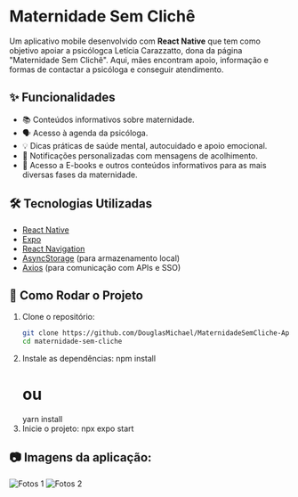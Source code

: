 # Maternidade Sem Clichê

Um aplicativo mobile desenvolvido com **React Native** que tem como objetivo apoiar a psicólogca Letícia Carazzatto, dona da página "Maternidade Sem Clichê". Aqui, mães encontram apoio, informação e formas de contactar a psicóloga e conseguir atendimento.

## ✨ Funcionalidades

- 📚 Conteúdos informativos sobre maternidade.
- 🗣️ Acesso à agenda da psicóloga.
- 💡 Dicas práticas de saúde mental, autocuidado e apoio emocional.
- 🔔 Notificações personalizadas com mensagens de acolhimento.
- 🌙 Acesso a E-books e outros conteúdos informativos para as mais diversas fases da maternidade.

## 🛠️ Tecnologias Utilizadas

- [React Native](https://reactnative.dev/)
- [Expo](https://expo.dev/)
- [React Navigation](https://reactnavigation.org/)
- [AsyncStorage](https://react-native-async-storage.github.io/async-storage/) (para armazenamento local)
- [Axios](https://axios-http.com/) (para comunicação com APIs e SSO)

## 🚀 Como Rodar o Projeto

1. Clone o repositório:
   ```bash
   git clone https://github.com/DouglasMichael/MaternidadeSemCliche-App.git
   cd maternidade-sem-cliche
2. Instale as dependências:
   npm install
   # ou
   yarn install
3. Inicie o projeto:
   npx expo start

## 📷 Imagens da aplicação:

![Fotos 1](https://github.com/DouglasMichael/MaternidadeSemCliche-App/blob/master/Fotos%20da%20aplica%C3%A7%C3%A3o.png)
![Fotos 2](https://github.com/DouglasMichael/MaternidadeSemCliche-App/blob/master/Fotos%20da%20aplica%C3%A7%C3%A3o%202.png)
